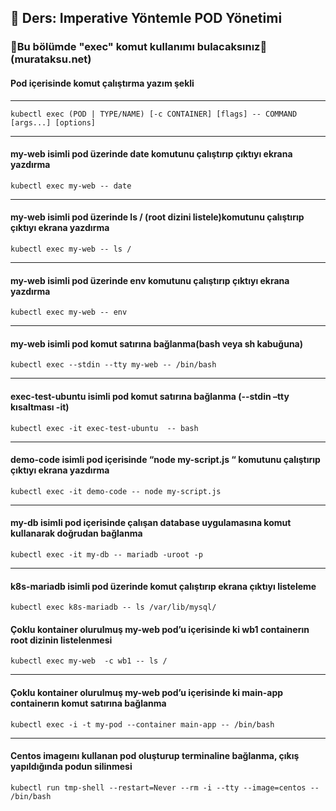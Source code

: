 ## 🧑 Ders: Imperative Yöntemle POD Yönetimi

### 📗Bu bölümde "exec" komut kullanımı bulacaksınız📗(murataksu.net)

#### Pod içerisinde komut çalıştırma yazım şekli
***
```
kubectl exec (POD | TYPE/NAME) [-c CONTAINER] [flags] -- COMMAND [args...] [options]
```
***
#### my-web isimli pod üzerinde date komutunu çalıştırıp çıktıyı ekrana yazdırma
```
kubectl exec my-web -- date
```
***
#### my-web isimli pod üzerinde ls / (root dizini listele)komutunu çalıştırıp çıktıyı ekrana yazdırma
```
kubectl exec my-web -- ls /
```
***
#### my-web isimli pod üzerinde env komutunu çalıştırıp çıktıyı ekrana yazdırma
```
kubectl exec my-web -- env
```
***
#### my-web isimli pod komut satırına bağlanma(bash veya sh kabuğuna)
```
kubectl exec --stdin --tty my-web -- /bin/bash
```
***
#### exec-test-ubuntu isimli pod komut satırına bağlanma (--stdin –tty kısaltması -it)
```
kubectl exec -it exec-test-ubuntu  -- bash
```
***
#### demo-code isimli pod içerisinde “node my-script.js “ komutunu çalıştırıp çıktıyı ekrana yazdırma
```
kubectl exec -it demo-code -- node my-script.js
```
***
#### my-db isimli pod içerisinde çalışan database uygulamasına komut kullanarak doğrudan bağlanma
```
kubectl exec -it my-db -- mariadb -uroot -p
```
***
#### k8s-mariadb isimli pod üzerinde komut çalıştırıp ekrana çıktıyı listeleme
```
kubectl exec k8s-mariadb -- ls /var/lib/mysql/
```
#### Çoklu kontainer olurulmuş my-web pod’u içerisinde ki wb1 containerın root dizinin listelenmesi
```
kubectl exec my-web  -c wb1 -- ls /
```
***
#### Çoklu kontainer olurulmuş my-web pod’u içerisinde ki main-app containerın komut satırına bağlanma
```
kubectl exec -i -t my-pod --container main-app -- /bin/bash
```
***
#### Centos imageını kullanan pod oluşturup terminaline bağlanma, çıkış yapıldığında podun silinmesi
```
kubectl run tmp-shell --restart=Never --rm -i --tty --image=centos -- /bin/bash
```
